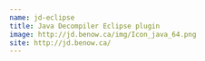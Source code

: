 ```yaml
---
name: jd-eclipse
title: Java Decompiler Eclipse plugin
image: http://jd.benow.ca/img/Icon_java_64.png
site: http://jd.benow.ca/
---
```

